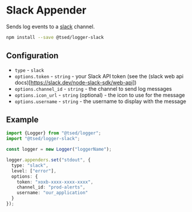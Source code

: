 # Slack Appender

<Banner src="/slack.svg" height="100" href="https://slack.com/"></Banner>

Sends log events to a [slack](https://slack.com) channel.

```bash
npm install --save @tsed/logger-slack
```

## Configuration

- `type` - `slack`
- `options.token` - `string` - your Slack API token (see the (slack web api docs)[https://slack.dev/node-slack-sdk/web-api])
- `options.channel_id` - `string` - the channel to send log messages
- `options.icon_url` - `string` (optional) - the icon to use for the message
- `options.username` - `string` - the username to display with the message

## Example

```typescript
import {Logger} from "@tsed/logger";
import "@tsed/logger-slack";

const logger = new Logger("loggerName");

logger.appenders.set("stdout", {
  type: "slack",
  level: ["error"],
  options: {
    token: "xoxb-xxxx-xxxx-xxxx",
    channel_id: "prod-alerts",
    username: "our_application"
  }
});
```
